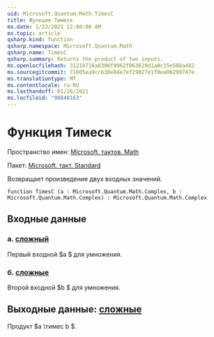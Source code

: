 ```yaml
---
uid: Microsoft.Quantum.Math.TimesC
title: Функция Тимеск
ms.date: 1/23/2021 12:00:00 AM
ms.topic: article
qsharp.kind: function
qsharp.namespace: Microsoft.Quantum.Math
qsharp.name: TimesC
qsharp.summary: Returns the product of two inputs.
ms.openlocfilehash: 31216716a8306f9962f063629d1a0c15e508a482
ms.sourcegitcommit: 71605ea9cc630e84e7ef29027e1f0ea06299747e
ms.translationtype: MT
ms.contentlocale: ru-RU
ms.lasthandoff: 01/26/2021
ms.locfileid: "98848163"
---
```

# <a name="timesc-function"></a>Функция Тимеск

Пространство имен: [Microsoft. тактов. Math](xref:Microsoft.Quantum.Math)

Пакет: [Microsoft. такт. Standard](https://nuget.org/packages/Microsoft.Quantum.Standard)


Возвращает произведение двух входных значений.

```qsharp
function TimesC (a : Microsoft.Quantum.Math.Complex, b : Microsoft.Quantum.Math.Complex) : Microsoft.Quantum.Math.Complex
```


## <a name="input"></a>Входные данные

### <a name="a--complex"></a>а. [сложный](xref:Microsoft.Quantum.Math.Complex)

Первый входной $a $ для умножения.


### <a name="b--complex"></a>б. [сложные](xref:Microsoft.Quantum.Math.Complex)

Второй входной $b $ для умножения.



## <a name="output--complex"></a>Выходные данные: [сложные](xref:Microsoft.Quantum.Math.Complex)

Продукт $a \тимес b $.